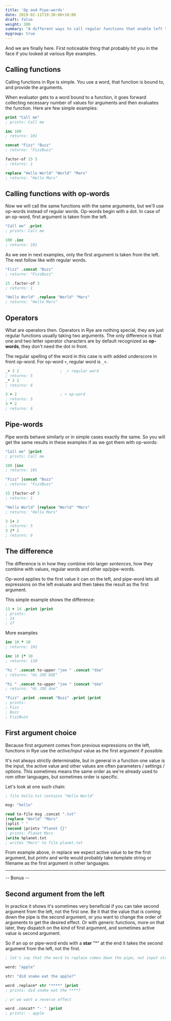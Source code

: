 ```yaml
---
title: 'Op and Pipe-words'
date: 2019-02-11T19:30:08+10:00
draft: false
weight: 300
summary: "A different ways to call regular functions that enable left to right code flow."
mygroup: true
---
```


And we are finally here. First noticeable thing that probably hit you in the face if you looked at various Rye examples.

## Calling functions

Calling functions in Rye is simple. You use a word, that function is bound to, and provide the arguments.

When evaluator gets to a word bound to a function, it goes forward collecting necessary number of values for arguments and then evaluates the function. Here are few simple examples:

```clojure
print "Call me"
; prints: Call me

inc 100
; returns: 101

concat "Fizz" "Buzz"
; returns: "FizzBuzz"

factor-of 15 3
; returns: 1

replace "Hello World" "World" "Mars"
; returns: "Hello Mars"
```

## Calling functions with op-words

Now we will call the same functions with the same arguments, but we'll use op-words instead of regular words. Op-words begin with a dot. In case of an op-word, first argument 
is taken from the left.

```clojure
"Call me" .print
; prints: Call me

100 .inc
; returns: 101
```

As we see in next examples, only the first argument is taken from the left. The rest follow like with regular words. 

```clojure
"Fizz" .concat "Buzz"
; returns: "FizzBuzz"

15 .factor-of 3
; returns: 1

"Hello World" .replace "World" "Mars"
; returns: "Hello Mars"
```

## Operators

What are operators then. Operators in Rye are nothing special, they are just regular functions usually taking two arguments. The only difference is that one and two letter operator characters are by default recognized as **op-words**, they don't need 
the dot in front. 

The regular spelling of the word in this case is with added underscore in front op-word. For op-word `+`, regular word is `_+`.

```clojure
_+ 3 2                  ; _+ regular word
; returns: 5
_* 3 2
; returns: 6

3 + 2                   ; + op-word
; returns: 5
3 * 2
; returns: 6
```

## Pipe-words

Pipe words behave similarly or in simple cases exactly the same. So you will get the same results in these examples if as we got them with op-words:

```clojure
"Call me" |print
; prints: Call me

100 |inc
; returns: 101

"Fizz" |concat "Buzz"
; returns: "FizzBuzz"

15 |factor-of 3
; returns: 1

"Hello World" |replace "World" "Mars"
; returns: "Hello Mars"

3 |+ 2
; returns: 5
3 |* 2
; returns: 6
```


## The difference

The difference is in how they combine into larger _sentences_, how they combine with values, regular words and other op/pipe-words. 

Op-word applies to the first value it can on the left, and pipe-word lets all expressions on the left evaluate and then takes the result as the first argument.

This simple example shows the difference:

```clojure
13 + 14 .print |print
; prints:
; 14
; 27
```

More examples

```clojure
inc 10 * 10
; returns: 101

inc 10 |* 10
; returns: 110

"hi " .concat to-upper "joe " .concat "doe"
; returns: "Hi JOE DOE"

"hi " .concat to-upper "joe " |concat "doe"
; returns: "Hi JOE doe"

"Fizz" .print .concat "Buzz" .print |print
; prints:
; Fizz
; Buzz
; FizzBuzz
```

## First argument choice

Because first argument comes from previous expressions on the left, functions in Rye use the _active/input_ value as the first argument if possible. 

It's not always strictly determinable, but in general
in a function one value is the input, the active value and other values are often parameters / settings / options. This sometimes means the same order as we're already used to rom other languages, 
but sometimes order is specific.

Let's look at one such chain:

```lisp
; file hello.txt contains "Hello World"

msg: "hello"

read to-file msg .concat ".txt"
|replace "World" "Mars"
|split " "
|second |printv "Planet {}"
; prints: Planet Mars
|write %planet.txt
; writes "Mars" to file planet.txt
```

From example above, in replace we expect active value to be the first argument, but printv and write would probably take template string or filename as the first argument in other languages.

----

-- Bonus --

## Second argument from the left

In practice it shows it's sometimes very beneficial if you can take second argument from the left, not the first one. Be it that the value that is coming down the pipe is the second argument, or you want to 
change the order of arguments to get the desired effect. Or with generic functions, more on that later, they dispatch on the _kind_ of first argument, and sometimes active value is second argument.

So if an op or pipe-word ends with a **star** "*" at the end it takes the second argument from the left, not the first.

```clojure
; let's say that the word to replace comes down the pipe, not input string 

word: "apple"

str: "did snake eat the apple?"

word .replace* str "****" |print
; prints: did snake eat the ****?

; or we want a reverse effect

word .concat* "- " |print 
; prints: - apple
```
